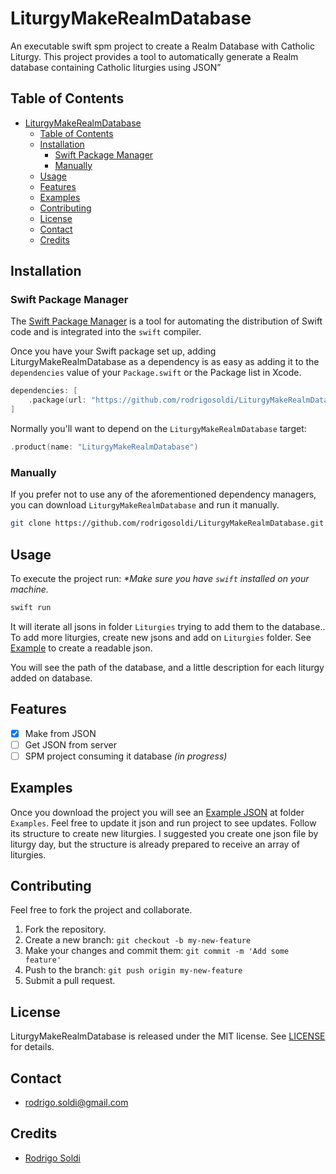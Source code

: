 # LiturgyMakeRealmDatabase
An executable swift spm project to create a Realm Database with Catholic Liturgy.
This project provides a tool to automatically generate a Realm database containing Catholic liturgies using JSON”

## Table of Contents

- [LiturgyMakeRealmDatabase](#liturgymakerealmdatabase)
  - [Table of Contents](#table-of-contents)
  - [Installation](#installation)
    - [Swift Package Manager](#swift-package-manager)
    - [Manually](#manually)
  - [Usage](#usage)
  - [Features](#features)
  - [Examples](#examples)
  - [Contributing](#contributing)
  - [License](#license)
  - [Contact](#contact)
  - [Credits](#credits)

## Installation

### Swift Package Manager

The [Swift Package Manager](https://swift.org/package-manager/) is a tool for automating the distribution of Swift code and is integrated into the `swift` compiler.

Once you have your Swift package set up, adding LiturgyMakeRealmDatabase as a dependency is as easy as adding it to the `dependencies` value of your `Package.swift` or the Package list in Xcode.

```swift
dependencies: [
    .package(url: "https://github.com/rodrigosoldi/LiturgyMakeRealmDatabase.ig", branch: "main")
]
```

Normally you'll want to depend on the `LiturgyMakeRealmDatabase` target:

```swift
.product(name: "LiturgyMakeRealmDatabase")
```

### Manually

If you prefer not to use any of the aforementioned dependency managers, you can download `LiturgyMakeRealmDatabase` and run it manually.

```bash
git clone https://github.com/rodrigosoldi/LiturgyMakeRealmDatabase.git
```

## Usage

To execute the project run:
_*Make sure you have `swift` installed on your machine._

```swift
swift run
```

It will iterate all jsons in folder `Liturgies` trying to add them to the database..
To add more liturgies, create new jsons and add on `Liturgies` folder.
See [Example](#example) to create a readable json.

You will see the path of the database, and a little description for each liturgy added on database.

## Features

- [x] Make from JSON
- [ ] Get JSON from server
- [ ] SPM project consuming it database _(in progress)_

## Examples

Once you download the project you will see an [Example JSON](./Example/example.json) at folder `Examples`. Feel free to update it json and run project to see updates.
Follow its structure to create new liturgies.
I suggested you create one json file by liturgy day, but the structure is already prepared to receive an array of liturgies.

## Contributing

Feel free to fork the project and collaborate.

1. Fork the repository.
2. Create a new branch: `git checkout -b my-new-feature`
3. Make your changes and commit them: `git commit -m 'Add some feature'`
4.	Push to the branch: `git push origin my-new-feature`
5.	Submit a pull request.

## License

LiturgyMakeRealmDatabase is released under the MIT license. See [LICENSE](./LICENSE) for details.

## Contact

- [rodrigo.soldi@gmail.com](mailto:rodrigo.soldi@gmail.com)

## Credits

- [Rodrigo Soldi](https://github.com/rodrigosoldi)